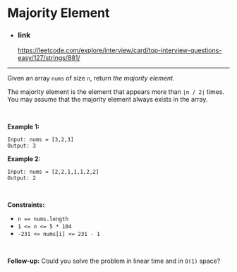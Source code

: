 # Majority Element

+ ### link
	https://leetcode.com/explore/interview/card/top-interview-questions-easy/127/strings/881/
	
---


Given an array `nums` of size `n`, return *the majority element*.

The majority element is the element that appears more than `⌊n / 2⌋` times. You may assume that the majority element always exists in the array.

<br>

**Example 1:**

```
Input: nums = [3,2,3]
Output: 3
```

**Example 2:**

```
Input: nums = [2,2,1,1,1,2,2]
Output: 2
```

<br> 

**Constraints:**

- `n == nums.length`
- `1 <= n <= 5 * 104`
- `-231 <= nums[i] <= 231 - 1`

<br> 

**Follow-up:** Could you solve the problem in linear time and in `O(1)` space?